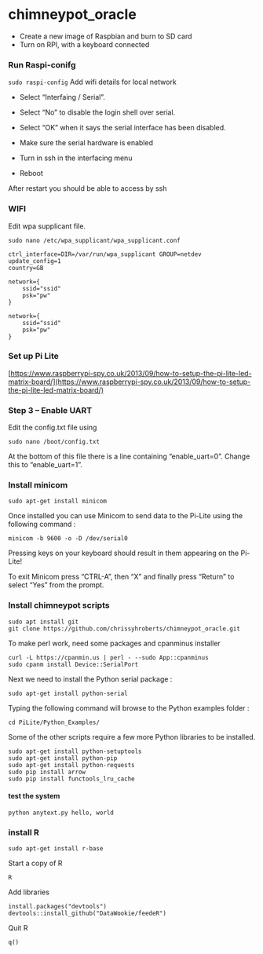 # chimneypot_oracle

* Create a new image of Raspbian and burn to SD card
* Turn on RPI, with a keyboard connected

### Run Raspi-conifg
`sudo raspi-config`
Add wifi details for local network

* Select “Interfaing / Serial”. 
* Select “No” to disable the login shell over serial. 
* Select “OK” when it says the serial interface has been disabled. 
* Make sure the serial hardware is enabled

* Turn in ssh in the interfacing menu
* Reboot


After restart you should be able to access by ssh



### WIFI

Edit wpa supplicant file. 

`sudo nano /etc/wpa_supplicant/wpa_supplicant.conf`


	ctrl_interface=DIR=/var/run/wpa_supplicant GROUP=netdev
	update_config=1
	country=GB
		
	network={
        ssid="ssid"
        psk="pw"
	}

	network={
        ssid="ssid"
        psk="pw"
	}

### Set up Pi Lite
[https://www.raspberrypi-spy.co.uk/2013/09/how-to-setup-the-pi-lite-led-matrix-board/](https://www.raspberrypi-spy.co.uk/2013/09/how-to-setup-the-pi-lite-led-matrix-board/)

### Step 3 – Enable UART
Edit the config.txt file using

	sudo nano /boot/config.txt

At the bottom of this file there is a line containing “enable_uart=0”. Change this to “enable_uart=1”.


### Install minicom

	sudo apt-get install minicom
	

Once installed you can use Minicom to send data to the Pi-Lite using the following command :

	minicom -b 9600 -o -D /dev/serial0

Pressing keys on your keyboard should result in them appearing on the Pi-Lite!

To exit Minicom press “CTRL-A”, then “X” and finally press “Return” to select “Yes” from the prompt.


### Install chimneypot scripts
	sudo apt install git
	git clone https://github.com/chrissyhroberts/chimneypot_oracle.git

To make perl work, need some packages and cpanminus installer

	curl -L https://cpanmin.us | perl - --sudo App::cpanminus
	sudo cpanm install Device::SerialPort
	



Next we need to install the Python serial package :

	sudo apt-get install python-serial

Typing the following command will browse to the Python examples folder :

	cd PiLite/Python_Examples/

Some of the other scripts require a few more Python libraries to be installed.

	sudo apt-get install python-setuptools
	sudo apt-get install python-pip
	sudo apt-get install python-requests
	sudo pip install arrow
	sudo pip install functools_lru_cache
	
#### test the system

	python anytext.py hello, world


### install R
	sudo apt-get install r-base

Start a copy of R
	
	R

Add libraries

	install.packages("devtools")
	devtools::install_github("DataWookie/feedeR")

Quit R
	
	q()
	
	
